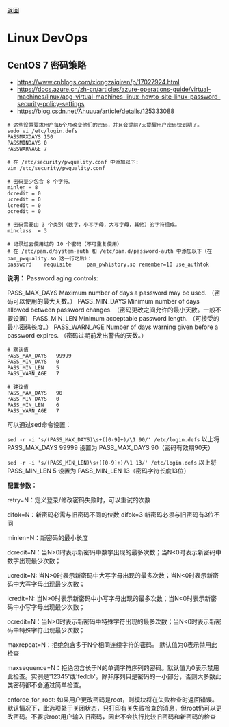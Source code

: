 [返回](../)

# Linux DevOps

## CentOS 7 密码策略

* https://www.cnblogs.com/xiongzaiqiren/p/17027924.html
* https://docs.azure.cn/zh-cn/articles/azure-operations-guide/virtual-machines/linux/aog-virtual-machines-linux-howto-site-linux-password-security-policy-settings
* https://blog.csdn.net/Ahuuua/article/details/125333088

```shell
# 这些设置要求用户每6个月改变他们的密码，并且会提前7天提醒用户密码快到期了。
sudo vi /etc/login.defs
PASSMAXDAYS 150 
PASSMINDAYS 0 
PASSWARNAGE 7

# 在 /etc/security/pwquality.conf 中添加以下:
vim /etc/security/pwquality.conf

# 密码至少包含 8 个字符。
minlen = 8
dcredit = 0
ucredit = 0
lcredit = 0
ocredit = 0

# 密码需要由 3 个类别（数字，小写字母，大写字母，其他）的字符组成。
minclass  = 3

# 记录过去使用过的 10 个密码（不可重复使用）
# 在 /etc/pam.d/system-auth 和 /etc/pam.d/password-auth 中添加以下（在 pam_pwquality.so 这一行之后）：
password    requisite     pam_pwhistory.so remember=10 use_authtok
```

**说明：**
Password aging controls:

PASS_MAX_DAYS Maximum number of days a password may be used.
（密码可以使用的最大天数。）
PASS_MIN_DAYS Minimum number of days allowed between password changes.
（密码更改之间允许的最小天数。一般不要设置）
PASS_MIN_LEN Minimum acceptable password length.
（可接受的最小密码长度。）
PASS_WARN_AGE Number of days warning given before a password expires.
（密码过期前发出警告的天数。）

```shell
# 默认值
PASS_MAX_DAYS   99999
PASS_MIN_DAYS   0
PASS_MIN_LEN    5
PASS_WARN_AGE   7

# 建议值
PASS_MAX_DAYS   90
PASS_MIN_DAYS   0
PASS_MIN_LEN    6
PASS_WARN_AGE   7
```

可以通过sed命令设置：

`sed -r -i 's/(PASS_MAX_DAYS)\s+([0-9]+)/\1 90/' /etc/login.defs`
以上将 PASS_MAX_DAYS 99999 设置为 PASS_MAX_DAYS 90（密码有效期90天）

`sed -r -i 's/(PASS_MIN_LEN)\s+([0-9]+)/\1 13/' /etc/login.defs`
以上将 PASS_MIN_LEN 5 设置为 PASS_MIN_LEN 13（密码字符长度13位）

**配置参数：**

retry=N：定义登录/修改密码失败时，可以重试的次数

difok=N：新密码必需与旧密码不同的位数 difok=3 新密码必须与旧密码有3位不同

minlen=N：新密码的最小长度

dcredit=N：当N>0时表示新密码中数字出现的最多次数；当N<0时表示新密码中数字出现最少次数；

ucredit=N: 当N>0时表示新密码中大写字母出现的最多次数；当N<0时表示新密码中大写字母出现最少次数；

lcredit=N: 当N>0时表示新密码中小写字母出现的最多次数；当N<0时表示新密码中小写字母出现最少次数；

ocredit=N：当N>0时表示新密码中特殊字符出现的最多次数；当N<0时表示新密码中特殊字符出现最少次数；

maxrepeat=N：拒绝包含多于N个相同连续字符的密码。 默认值为0表示禁用此检查

maxsequence=N：拒绝包含长于N的单调字符序列的密码。默认值为0表示禁用此检查。实例是'12345'或'fedcb'。除非序列只是密码的一小部分，否则大多数此类密码都不会通过简单检查。

enforce_for_root: 如果用户更改密码是root，则模块将在失败检查时返回错误。默认情况下，此选项处于关闭状态，只打印有关失败检查的消息，但root仍可以更改密码。不要求root用户输入旧密码，因此不会执行比较旧密码和新密码的检查
